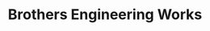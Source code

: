 ---
title: "Brothers Engineering Works"
url: /alappuzha/brothers-engineering-works/
shop: Fußböden
---